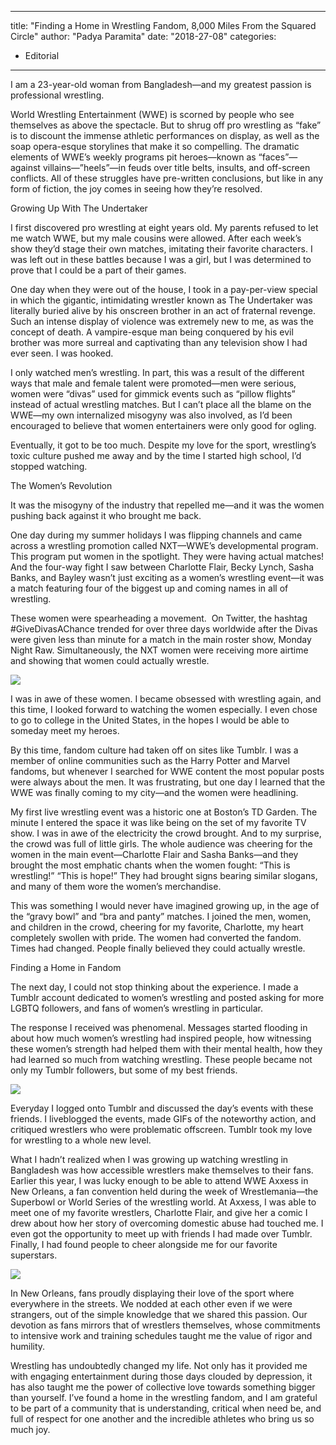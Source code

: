 
---
title: "Finding a Home in Wrestling Fandom, 8,000 Miles From the Squared Circle"
author: "Padya Paramita"
date: "2018-27-08"
categories:
- Editorial
---

I am a 23-year-old woman from Bangladesh—and my greatest passion is professional wrestling.

World Wrestling Entertainment (WWE) is scorned by people who see themselves as above the spectacle. But to shrug off pro wrestling as “fake” is to discount the immense athletic performances on display, as well as the soap opera-esque storylines that make it so compelling. The dramatic elements of WWE’s weekly programs pit heroes—known as “faces”—against villains—”heels”—in feuds over title belts, insults, and off-screen conflicts. All of these struggles have pre-written conclusions, but like in any form of fiction, the joy comes in seeing how they’re resolved.

Growing Up With The Undertaker

I first discovered pro wrestling at eight years old. My parents refused to let me watch WWE, but my male cousins were allowed. After each week’s show they’d stage their own matches, imitating their favorite characters. I was left out in these battles because I was a girl, but I was determined to prove that I could be a part of their games. 

One day when they were out of the house, I took in a pay-per-view special in which the gigantic, intimidating wrestler known as The Undertaker was literally buried alive by his onscreen brother in an act of fraternal revenge. Such an intense display of violence was extremely new to me, as was the concept of death. A vampire-esque man being conquered by his evil brother was more surreal and captivating than any television show I had ever seen. I was hooked.

I only watched men’s wrestling. In part, this was a result of the different ways that male and female talent were promoted—men were serious, women were “divas” used for gimmick events such as “pillow flights” instead of actual wrestling matches. But I can’t place all the blame on the WWE—my own internalized misogyny was also involved, as I’d been encouraged to believe that women entertainers were only good for ogling. 

Eventually, it got to be too much. Despite my love for the sport, wrestling’s toxic culture pushed me away and by the time I started high school, I’d stopped watching.

The Women’s Revolution

It was the misogyny of the industry that repelled me—and it was the women pushing back against it who brought me back. 

One day during my summer holidays I was flipping channels and came across a wrestling promotion called NXT—WWE’s developmental program. This program put women in the spotlight. They were having actual matches! And the four-way fight I saw between Charlotte Flair, Becky Lynch, Sasha Banks, and Bayley wasn’t just exciting as a women’s wrestling event—it was a match featuring four of the biggest up and coming names in all of wrestling. 

These women were spearheading a movement.  On Twitter, the hashtag #GiveDivasAChance trended for over three days worldwide after the Divas were given less than minute for a match in the main roster show, Monday Night Raw. Simultaneously, the NXT women were receiving more airtime and showing that women could actually wrestle.

![](https://i1.wp.com/vrvblog.co/wp-content/uploads/2018/08/one-of-my-post-popular-posts.png?resize=482%2C471&#038;ssl=1)

I was in awe of these women. I became obsessed with wrestling again, and this time, I looked forward to watching the women especially. I even chose to go to college in the United States, in the hopes I would be able to someday meet my heroes.

By this time, fandom culture had taken off on sites like Tumblr. I was a member of online communities such as the Harry Potter and Marvel fandoms, but whenever I searched for WWE content the most popular posts were always about the men. It was frustrating, but one day I learned that the WWE was finally coming to my city—and the women were headlining. 

My first live wrestling event was a historic one at Boston’s TD Garden. The minute I entered the space it was like being on the set of my favorite TV show. I was in awe of the electricity the crowd brought. And to my surprise, the crowd was full of little girls. The whole audience was cheering for the women in the main event—Charlotte Flair and Sasha Banks—and they brought the most emphatic chants when the women fought: “This is wrestling!” “This is hope!” They had brought signs bearing similar slogans, and many of them wore the women’s merchandise. 

This was something I would never have imagined growing up, in the age of the “gravy bowl” and “bra and panty” matches. I joined the men, women, and children in the crowd, cheering for my favorite, Charlotte, my heart completely swollen with pride. The women had converted the fandom. Times had changed. People finally believed they could actually wrestle.

Finding a Home in Fandom

The next day, I could not stop thinking about the experience. I made a Tumblr account dedicated to women’s wrestling and posted asking for more LGBTQ followers, and fans of women’s wrestling in particular. 

The response I received was phenomenal. Messages started flooding in about how much women’s wrestling had inspired people, how witnessing these women’s strength had helped them with their mental health, how they had learned so much from watching wrestling. These people became not only my Tumblr followers, but some of my best friends.

![](https://i1.wp.com/vrvblog.co/wp-content/uploads/2018/08/At-a-wrestling-show-with-Grace-my-friend-from-Tumblr.jpg?resize=1170%2C1170&#038;ssl=1)

Everyday I logged onto Tumblr and discussed the day’s events with these friends. I liveblogged the events, made GIFs of the noteworthy action, and critiqued wrestlers who were problematic offscreen. Tumblr took my love for wrestling to a whole new level.

What I hadn’t realized when I was growing up watching wrestling in Bangladesh was how accessible wrestlers make themselves to their fans. Earlier this year, I was lucky enough to be able to attend WWE Axxess in New Orleans, a fan convention held during the week of Wrestlemania—the Superbowl or World Series of the wrestling world. At Axxess, I was able to meet one of my favorite wrestlers, Charlotte Flair, and give her a comic I drew about how her story of overcoming domestic abuse had touched me. I even got the opportunity to meet up with friends I had made over Tumblr. Finally, I had found people to cheer alongside me for our favorite superstars.

![](https://i0.wp.com/vrvblog.co/wp-content/uploads/2018/08/with-Charlotte-Flair.jpg?resize=540%2C360&#038;ssl=1)

In New Orleans, fans proudly displaying their love of the sport where everywhere in the streets. We nodded at each other even if we were strangers, out of the simple knowledge that we shared this passion. Our devotion as fans mirrors that of wrestlers themselves, whose commitments to intensive work and training schedules taught me the value of rigor and humility.

Wrestling has undoubtedly changed my life. Not only has it provided me with engaging entertainment during those days clouded by depression, it has also taught me the power of collective love towards something bigger than yourself. I’ve found a home in the wrestling fandom, and I am grateful to be part of a community that is understanding, critical when need be, and full of respect for one another and the incredible athletes who bring us so much joy. 
